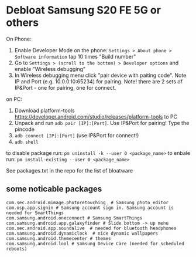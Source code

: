 # Debloat Samsung S20 FE 5G or others 
On Phone:
1. Enable Developer Mode on the phone: ```Settings > About phone > Software information``` tap 10 times "Build number"
2. Go to ```Settings > (scroll to the bottom) > Developer options``` and enable "Wireless debugging"
3. In Wireless debugging menu click "pair device with paiting code". Note IP and Port (e.g. 10.0.0.10:65234) for pairing. Note! there are 2 sets of IP&Port - one for pairing, one for connect. 

on PC:
1. Download platform-tools https://developer.android.com/studio/releases/platform-tools to PC
2. Unpack and run ```adb pair [IP]:[Port]```. Use IP&Port for pairing! Type the pincode
3. ```adb connect [IP]:[Port]``` (use IP&Port for connect!)
4. ```adb shell```

to disable package run:
```pm uninstall -k --user 0 <package_name>```
to enbale run:
```pm install-existing --user 0 <package_name>```

See packages.txt in the repo for the list of bloatware

## some noticable packages
```
com.sec.android.mimage.photoretouching  # Samsung photo editor
com.osp.app.signin # Samsung account sign in. Samsung account is needed for SmartThings
com.samsung.android.oneconnect # Samsung SmartThings
com.samsung.android.app.galaxyfinder # Slide bottom -> up menu
com.sec.android.app.soundalive  # needed for bluetooth headphones
com.samsung.android.dynamiclock  # nice dynamic wallpapers
com.samsung.android.themecenter # themes
com.samsung.android.lool # samsung Device Care (needed for scheduled reboots)
```
